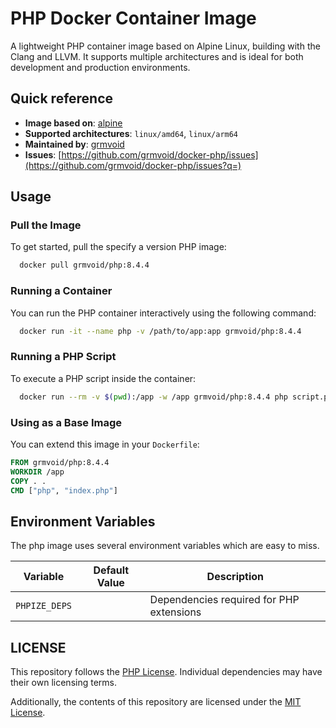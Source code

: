 # PHP Docker Container Image

A lightweight PHP container image based on Alpine Linux, building with the Clang and LLVM. 
It supports multiple architectures and is ideal for both development and production environments.

## Quick reference
- **Image based on**: [alpine](https://hub.docker.com/_/alpine)
- **Supported architectures**: `linux/amd64`, `linux/arm64`
- **Maintained by**: [grmvoid](https://github.com/grmvoid)
- **Issues**: [https://github.com/grmvoid/docker-php/issues](https://github.com/grmvoid/docker-php/issues?q=)

## Usage
### Pull the Image
To get started, pull the specify a version PHP image:
```bash
  docker pull grmvoid/php:8.4.4
```

### Running a Container
You can run the PHP container interactively using the following command:
```bash
  docker run -it --name php -v /path/to/app:app grmvoid/php:8.4.4
```

### Running a PHP Script
To execute a PHP script inside the container:
```bash
  docker run --rm -v $(pwd):/app -w /app grmvoid/php:8.4.4 php script.php
```

### Using as a Base Image
You can extend this image in your `Dockerfile`:
```dockerfile
FROM grmvoid/php:8.4.4
WORKDIR /app
COPY . .
CMD ["php", "index.php"]
```

## Environment Variables
The php image uses several environment variables which are easy to miss.

| Variable      | Default Value | Description                               |
|---------------|---------------|-------------------------------------------|
| `PHPIZE_DEPS` |               | Dependencies required for PHP extensions  |

## LICENSE
This repository follows the [PHP License](https://www.php.net/license/). Individual dependencies may have their own licensing terms.

Additionally, the contents of this repository are licensed under the [MIT License](LICENSE).